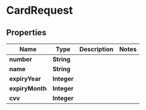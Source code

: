 

# CardRequest

## Properties

Name | Type | Description | Notes
------------ | ------------- | ------------- | -------------
**number** | **String** |  | 
**name** | **String** |  | 
**expiryYear** | **Integer** |  | 
**expiryMonth** | **Integer** |  | 
**cvv** | **Integer** |  | 



